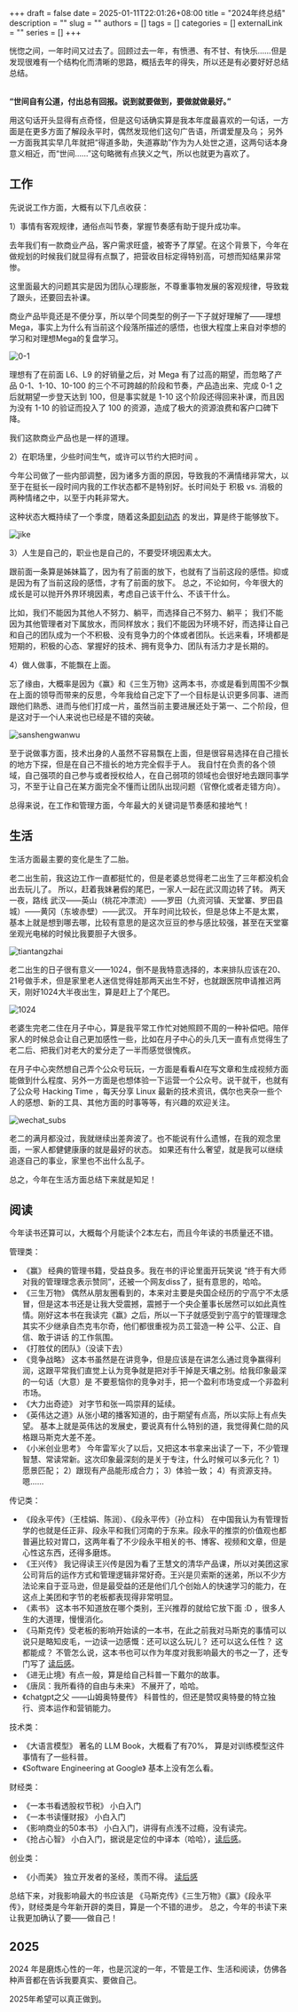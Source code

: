 +++ 
draft = false
date = 2025-01-11T22:01:26+08:00
title = "2024年终总结"
description = ""
slug = ""
authors = []
tags = []
categories = []
externalLink = ""
series = []
+++


恍惚之间，一年时间又过去了。回顾过去一年，有愤懑、有不甘、有快乐……但是发现很难有一个结构化而清晰的思路，概括去年的得失，所以还是有必要好好总结总结。
</br></br>

**“世间自有公道，付出总有回报。说到就要做到，要做就做最好。”**

用这句话开头显得有点奇怪，但是这句话确实算是我本年度最喜欢的一句话，一方面是在更多方面了解段永平时，偶然发现他们这句广告语，所谓爱屋及乌； 另外一方面我其实早几年就把“得道多助，失道寡助”作为为人处世之道，这两句话本身意义相近，而“世间……”这句略微有点狭义之气，所以也就更为喜欢了。

## 工作

先说说工作方面，大概有以下几点收获：

1）事情有客观规律，通俗点叫节奏，掌握节奏感有助于提升成功率。

去年我们有一款商业产品，客户需求旺盛，被寄予了厚望。在这个背景下，今年在做规划的时候我们就显得有点飘了，把营收目标定得特别高，可想而知结果非常惨。

这里面最大的问题其实是因为团队心理膨胀，不尊重事物发展的客观规律，导致栽了跟头，还要回去补课。

商业产品毕竟还是不便分享，所以举个同类型的例子一下子就好理解了——理想Mega，事实上为什么有当前这个段落所描述的感悟，也很大程度上来自对李想的学习和对理想Mega的复盘学习。

![0-1](/img/2025/01/steps.png)

理想有了在前面 L6、L9 的好销量之后，对 Mega 有了过高的期望，而忽略了产品 0-1、1-10、10-100 的三个不可跨越的阶段和节奏，产品造出来、完成 0-1 之后就期望一步登天达到 100，但是事实就是 1-10 这个阶段还得回来补课，而且因为没有 1-10 的验证而投入了 100 的资源，造成了极大的资源浪费和客户口碑下降。

我们这款商业产品也是一样的道理。

2）在职场里，少些时间生气，或许可以节约大把时间 。

今年公司做了一些内部调整，因为诸多方面的原因，导致我的不满情绪非常大，以至于在挺长一段时间内我的工作状态都不是特别好。长时间处于 积极 vs. 消极的两种情绪之中，以至于内耗非常大。

这种状态大概持续了一个季度，随着这条[即刻动态](https://web.okjike.com/originalPost/66e399db1bdec5e1e75af4e7) 的发出，算是终于能够放下。

![jike](/img/2025/01/jike.png)

3）人生是自己的，职业也是自己的，不要受环境因素太大。

跟前面一条算是姊妹篇了，因为有了前面的放下，也就有了当前这段的感悟。抑或是因为有了当前这段的感悟，才有了前面的放下。 总之，不论如何，今年很大的成长是可以抛开外界环境因素，考虑自己该干什么、不该干什么。

比如，我们不能因为其他人不努力、躺平，而选择自己不努力、躺平； 我们不能因为其他管理者对下属放水，而同样放水；我们不能因为环境不好，而选择让自己和自己的团队成为一个不积极、没有竞争力的个体或者团队。长远来看，环境都是短期的，积极的心态、掌握好的技术、拥有竞争力、团队有活力才是长期的。

4）做人做事，不能飘在上面。

忘了缘由，大概率是因为《赢》和《三生万物》这两本书，亦或是看到周围不少飘在上面的领导而带来的反思，今年我给自己定下了一个目标是认识更多同事、进而跟他们熟悉、进而与他们打成一片，虽然当前主要进展还处于第一、二个阶段，但是这对于一个i人来说也已经是不错的突破。

![sanshengwanwu](/img/2025/01/sanshengwanwu.png)

至于说做事方面，技术出身的人虽然不容易飘在上面，但是很容易选择在自己擅长的地方下探，但是在自己不擅长的地方完全假手于人。 我自忖在负责的各个领域，自己强项的自己参与或者授权给人，在自己弱项的领域也会很好地去跟同事学习，不至于让自己在某方面完全不懂而让团队出现问题（官僚化或者走错方向）。

总得来说，在工作和管理方面，今年最大的关键词是节奏感和接地气！

## 生活

生活方面最主要的变化是生了二胎。

老二出生前，我这边工作一直都挺忙的，但是老婆总觉得老二出生了三年都没机会出去玩儿了。 所以，赶着我妹暑假的尾巴，一家人一起在武汉周边转了转。 两天一夜，路线 武汉——英山（桃花冲漂流）——罗田（九资河镇、天堂寨、罗田县城）——黄冈（东坡赤壁）——武汉。 开车时间比较长，但是总体上不是太累，基本上就是想到哪去哪，比较有意思的是这次豆豆的参与感比较强，甚至在天堂寨坐观光电梯的时候比我要胆子大很多。

![tiantangzhai](/img/2025/01/tiantangzhai.png)

老二出生的日子很有意义——1024，倒不是我特意选择的，本来排队应该在20、21号做手术，但是家里老人迷信觉得娃那两天出生不好，也就跟医院申请推迟两天，刚好1024大半夜出生，算是赶上了个尾巴。

![1024](/img/2025/01/1024.png)

老婆生完老二住在月子中心，算是我平常工作忙对她照顾不周的一种补偿吧。陪伴家人的时候总会让自己更加感性一些，比如在月子中心的头几天一直有点觉得生了老二后、把我们对老大的爱分走了一半而感觉很愧疚。

在月子中心突然想自己弄个公众号玩玩，一方面是看看AI在写文章和生成视频方面能做到什么程度、另外一方面是也想体验一下运营一个公众号。说干就干，也就有了公众号 Hacking Time ，每天分享 Linux 最新的技术资讯，偶尔也夹杂一些个人的感想、新的工具、其他方面的时事等等，有兴趣的欢迎关注。

![wechat_subs](/img/wechat_subs.jpg)

老二的满月都没过，我就继续出差奔波了。也不能说有什么遗憾，在我的观念里面，一家人都健健康康的就是最好的状态。 如果还有什么奢望，就是我可以继续追逐自己的事业，家里也不出什么乱子。

总之，今年在生活方面总结下来就是知足！

## 阅读

今年读书还算可以，大概每个月能读个2本左右，而且今年读的书质量还不错。

管理类：
- 《赢》 经典的管理书籍，受益良多。我在书的评论里面开玩笑说 “终于有大师对我的管理理念表示赞同”，还被一个网友diss了，挺有意思的，哈哈。
- 《三生万物》 偶然从朋友圈看到的，本来对主要是央国企经历的宁高宁不太感冒，但是这本书还是让我大受震撼，震撼于一个央企董事长居然可以如此真性情。刚好这本书在我读完《赢》之后，所以一下子就感受到宁高宁的管理理念其实不少继承自杰克韦尔奇，他们都很重视为员工营造一种 公平、公正、自信、敢于讲话 的工作氛围。
- 《打胜仗的团队》（没读下去）
- 《竞争战略》 这本书虽然是在讲竞争，但是应该是在讲怎么通过竞争赢得利润，这跟平常我们直觉上认为竞争就是把对手干掉是天壤之别。给我印象最深的一句话（大意）是 不要惹恼你的竞争对手，把一个盈利市场变成一个非盈利市场。
- 《大力出奇迹》 对字节和张一鸣崇拜的延续。
- 《英伟达之道》从张小珺的播客知道的，由于期望有点高，所以实际上有点失望。 基本上就是英伟达的发展史，要说真有什么特别的道，我觉得黄仁勋的风格跟马斯克大差不差。
- 《小米创业思考》 今年雷军火了以后，又把这本书拿来出读了一下，不少管理智慧、常读常新。这次印象最深刻的是关于专注，什么时候可以多元化？ 1）愿景匹配； 2）跟现有产品能形成合力； 3）体验一致； 4）有资源支持。嗯……

传记类：
- 《段永平传》（王桂娟、陈润）、《段永平传》（孙立科） 在中国我认为有管理哲学的也就是任正非、段永平和我们河南的于东来。段永平的推崇的价值观也都普遍比较对胃口，这两年看了不少段永平相关的书、博客、视频和文章，但是心性这东西，还得多磨炼。
- 《王兴传》 我记得读王兴传是因为看了王慧文的清华产品课，所以对美团这家公司背后的运作方式和管理逻辑非常好奇。王兴是贝索斯的迷弟，所以不少方法论来自于亚马逊，但是最受益的还是他们几个创始人的快速学习的能力，在这点上美团和字节的老板都表现得非常明显。
- 《素书》 这本书不知道放在哪个类别，王兴推荐的就给它放下面 :D ，很多人生的大道理，慢慢消化。
- 《马斯克传》受老板的影响开始读的一本书，在此之前我对马斯克的事情可以说只是略知皮毛，一边读一边感慨：还可以这么玩儿？ 还可以这么任性？ 这都能成？ 不管怎么说，这本书也可以作为年度对我影响最大的书之一了，还专门写了 [读后感](https://hualet.org/posts/elonmusk/)。
- 《进无止境》有点一般，算是给自己科普一下戴尔的故事。
- 《唐凤：我所看待的自由与未来》 不展开了，哈哈。
- 《chatgpt之父 ——山姆奥特曼传》 科普性的，但还是赞叹奥特曼的特立独行、资本运作和营销能力。

技术类：
- 《大语言模型》 著名的 LLM Book，大概看了有70%， 算是对训练模型这件事情有了一些科普。
- 《Software Engineering at Google》 基本上没有怎么看。

财经类：
- 《一本书看透股权节税》 小白入门
- 《一本书读懂财报》 小白入门
- 《影响商业的50本书》 小白入门，讲得有点浅不过瘾，没有读完。
- 《抢占心智》 小白入门，据说是定位的中译本（哈哈），[读后感](https://hualet.org/posts/qiangzhanxinzhi/)。

创业类：
- 《小而美》 独立开发者的圣经，羡而不得。 [读后感](https://hualet.org/posts/the_minimalist_entrepreneur/)

总结下来，对我影响最大的书应该是 《马斯克传》《三生万物》《赢》《段永平传》，财经类是今年新开辟的类目，算是一个不错的进步。 总之，今年的书读下来让我更加确认了要——做自己！

## 2025

2024 年是磨炼心性的一年，也是沉淀的一年，不管是工作、生活和阅读，仿佛各种声音都在告诉我要真实、要做自己。

2025年希望可以真正做到。